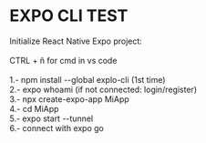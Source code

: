 # EXPO CLI TEST

Initialize React Native Expo project:<br />
<br />
CTRL + ñ for cmd in vs code <br />
<br />
1.- npm install --global explo-cli (1st time)<br />
2.- expo whoami (if not connected: login/register)<br />
3.- npx create-expo-app MiApp<br />
4.- cd MiApp<br />
5.- expo start --tunnel<br />
6.- connect with expo go<br />
